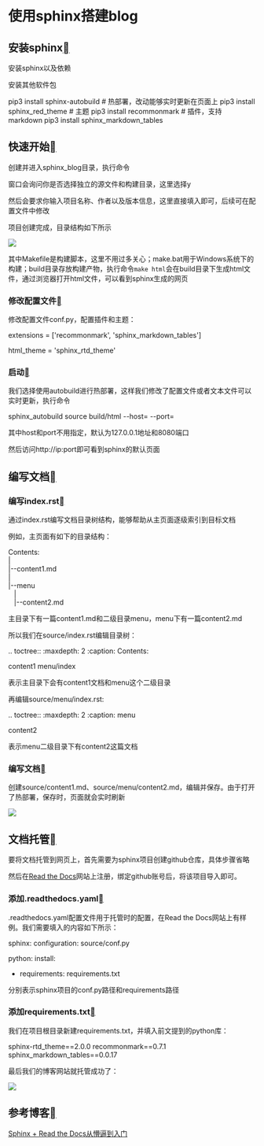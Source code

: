 # 使用sphinx搭建blog

安装sphinx[](#sphinx "Link to this heading")
-------------------------------------------

安装sphinx以及依赖

安装其他软件包

pip3 install sphinx-autobuild \# 热部署，改动能够实时更新在页面上
pip3 install sphinx\_red\_theme \# 主题
pip3 install recommonmark \# 插件，支持markdown
pip3 install sphinx\_markdown\_tables

快速开始[](#id1 "Link to this heading")
------------------------------------

创建并进入sphinx_blog目录，执行命令

窗口会询问你是否选择独立的源文件和构建目录，这里选择y

然后会要求你输入项目名称、作者以及版本信息，这里直接填入即可，后续可在配置文件中修改

项目创建完成，目录结构如下所示

![](https://nyx-blog.readthedocs.io/zh/latest/_images/project_structure.png)

其中Makefile是构建脚本，这里不用过多关心；make.bat用于Windows系统下的构建；build目录存放构建产物，执行命令`make html`会在build目录下生成html文件，通过浏览器打开html文件，可以看到sphinx生成的网页

### 修改配置文件[](#id2 "Link to this heading")

修改配置文件conf.py，配置插件和主题：

extensions = \['recommonmark', 'sphinx\_markdown\_tables'\]

html_theme = 'sphinx\_rtd\_theme'

### 启动[](#id3 "Link to this heading")

我们选择使用autobuild进行热部署，这样我们修改了配置文件或者文本文件可以实时更新，执行命令

sphinx_autobuild source build/html --host=<host> --port=<port>

其中host和port不用指定，默认为127.0.0.1地址和8080端口

然后访问http://ip:port即可看到sphinx的默认页面

编写文档[](#id4 "Link to this heading")
------------------------------------

### 编写index.rst[](#index-rst "Link to this heading")

通过index.rst编写文档目录树结构，能够帮助从主页面逐级索引到目标文档

例如，主页面有如下的目录结构：

Contents:  
|  
|--content1.md  
|  
|--menu  
   |  
   |--content2.md

主目录下有一篇content1.md和二级目录menu，menu下有一篇content2.md

所以我们在source/index.rst编辑目录树：

.. toctree::
   :maxdepth: 2
   :caption: Contents:
   
   content1
   menu/index

表示主目录下会有content1文档和menu这个二级目录

再编辑source/menu/index.rst:

.. toctree::
   :maxdepth: 2
   :caption: menu
   
   content2

表示menu二级目录下有content2这篇文档

### 编写文档[](#id5 "Link to this heading")

创建source/content1.md、source/menu/content2.md，编辑并保存。由于打开了热部署，保存时，页面就会实时刷新

![](https://nyx-blog.readthedocs.io/zh/latest/_images/demo_page.png)

文档托管[](#id6 "Link to this heading")
------------------------------------

要将文档托管到网页上，首先需要为sphinx项目创建github仓库，具体步骤省略

然后在[Read the Docs](https://readthedocs.org/)网站上注册，绑定github账号后，将该项目导入即可。

### 添加.readthedocs.yaml[](#readthedocs-yaml "Link to this heading")

.readthedocs.yaml配置文件用于托管时的配置，在Read the Docs网站上有样例。我们需要填入的内容如下所示：

sphinx:
  configuration: source/conf.py

python:
   install:
   - requirements: requirements.txt

分别表示sphinx项目的conf.py路径和requirements路径

### 添加requirements.txt[](#requirements-txt "Link to this heading")

我们在项目根目录新建requirements.txt，并填入前文提到的python库：

sphinx-rtd_theme==2.0.0
recommonmark==0.7.1
sphinx\_markdown\_tables==0.0.17

最后我们的博客网站就托管成功了：

![](https://nyx-blog.readthedocs.io/zh/latest/_images/website_hosting.png)

参考博客[](#id7 "Link to this heading")
------------------------------------

[Sphinx + Read the Docs从懵逼到入门](https://zhuanlan.zhihu.com/p/264647009)